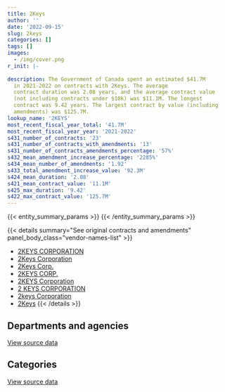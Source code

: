 ```yaml
---
title: 2Keys
author: ''
date: '2022-09-15'
slug: 2keys
categories: []
tags: []
images:
  - /img/cover.png
r_init: |-
  
description: The Government of Canada spent an estimated $41.7M
  in 2021-2022 on contracts with 2Keys. The average
  contract duration was 2.08 years, and the average contract value
  (not including contracts under $10k) was $11.1M. The longest
  contract was 9.42 years. The largest contract by value (including
  amendments) was $125.7M.
lookup_name: '2KEYS'
most_recent_fiscal_year_total: '41.7M'
most_recent_fiscal_year_year: '2021-2022'
s431_number_of_contracts: '23'
s431_number_of_contracts_with_amendments: '13'
s431_number_of_contracts_amendments_percentage: '57%'
s432_mean_amendment_increase_percentage: '2285%'
s434_mean_number_of_amendments: '1.92'
s433_total_amendment_increase_value: '92.3M'
s424_mean_duration: '2.08'
s421_mean_contract_value: '11.1M'
s425_max_duration: '9.42'
s422_max_contract_value: '125.7M'
---
```


<script src="/rmarkdown-libs/htmlwidgets/htmlwidgets.js"></script>
<link href="/rmarkdown-libs/datatables-css/datatables-crosstalk.css" rel="stylesheet" />
<script src="/rmarkdown-libs/datatables-binding/datatables.js"></script>
<script src="/rmarkdown-libs/jquery/jquery-3.6.0.min.js"></script>
<link href="/rmarkdown-libs/dt-core-bootstrap/css/dataTables.bootstrap.min.css" rel="stylesheet" />
<link href="/rmarkdown-libs/dt-core-bootstrap/css/dataTables.bootstrap.extra.css" rel="stylesheet" />
<script src="/rmarkdown-libs/dt-core-bootstrap/js/jquery.dataTables.min.js"></script>
<script src="/rmarkdown-libs/dt-core-bootstrap/js/dataTables.bootstrap.min.js"></script>
<link href="/rmarkdown-libs/crosstalk/css/crosstalk.min.css" rel="stylesheet" />
<script src="/rmarkdown-libs/crosstalk/js/crosstalk.min.js"></script>
<script src="/rmarkdown-libs/htmlwidgets/htmlwidgets.js"></script>
<link href="/rmarkdown-libs/datatables-css/datatables-crosstalk.css" rel="stylesheet" />
<script src="/rmarkdown-libs/datatables-binding/datatables.js"></script>
<script src="/rmarkdown-libs/jquery/jquery-3.6.0.min.js"></script>
<link href="/rmarkdown-libs/dt-core-bootstrap/css/dataTables.bootstrap.min.css" rel="stylesheet" />
<link href="/rmarkdown-libs/dt-core-bootstrap/css/dataTables.bootstrap.extra.css" rel="stylesheet" />
<script src="/rmarkdown-libs/dt-core-bootstrap/js/jquery.dataTables.min.js"></script>
<script src="/rmarkdown-libs/dt-core-bootstrap/js/dataTables.bootstrap.min.js"></script>
<link href="/rmarkdown-libs/crosstalk/css/crosstalk.min.css" rel="stylesheet" />
<script src="/rmarkdown-libs/crosstalk/js/crosstalk.min.js"></script>

{{< entity_summary_params >}}
{{< /entity_summary_params >}}

{{< details summary="See original contracts and amendments" panel_body_class="vendor-names-list" >}}
- [2KEYS CORPORATION](https://search.open.canada.ca/en/ct/?sort=contract_value_f%20desc&page=1&search_text=%222KEYS%20CORPORATION%22)
- [2Keys Corporation](https://search.open.canada.ca/en/ct/?sort=contract_value_f%20desc&page=1&search_text=%222Keys%20Corporation%22)
- [2Keys Corp.](https://search.open.canada.ca/en/ct/?sort=contract_value_f%20desc&page=1&search_text=%222Keys%20Corp.%22)
- [2KEYS CORP.](https://search.open.canada.ca/en/ct/?sort=contract_value_f%20desc&page=1&search_text=%222KEYS%20CORP.%22)
- [2KEYS Corporation](https://search.open.canada.ca/en/ct/?sort=contract_value_f%20desc&page=1&search_text=%222KEYS%20Corporation%22)
- [2 KEYS CORPORATION](https://search.open.canada.ca/en/ct/?sort=contract_value_f%20desc&page=1&search_text=%222%20KEYS%20CORPORATION%22)
- [2keys Corporation](https://search.open.canada.ca/en/ct/?sort=contract_value_f%20desc&page=1&search_text=%222keys%20Corporation%22)
- [2Keys](https://search.open.canada.ca/en/ct/?sort=contract_value_f%20desc&page=1&search_text=%222Keys%22)
{{< /details >}}

## Departments and agencies

<div id="htmlwidget-1" style="width:100%;height:auto;" class="datatables html-widget"></div>
<script type="application/json" data-for="htmlwidget-1">{"x":{"style":"bootstrap","filter":"none","vertical":false,"data":[["<a href=\"/departments/cra-arc/\">Canada Revenue Agency<\/a>","<a href=\"/departments/dfatd-maecd/\">Global Affairs Canada<\/a>","<a href=\"/departments/dnd-mdn/\">National Defence<\/a>","<a href=\"/departments/elections/\">Elections Canada<\/a>","<a href=\"/departments/irb-cisr/\">Immigration and Refugee Board of Canada<\/a>","<a href=\"/departments/ssc-spc/\">Shared Services Canada<\/a>"],[60025.6,608514.28,381956.22,200675.57,null,23044841.14],[null,561040.97,1346079.37,140198,102434.5,37660485.93],[null,565356.45,2607063.87,null,null,38504560.49],[null,17553.36,2315796.36,null,null,39405962.01]],"container":"<table class=\"table table-striped table-hover row-border order-column display\">\n  <thead>\n    <tr>\n      <th>Department<\/th>\n      <th>2018-2019<\/th>\n      <th>2019-2020<\/th>\n      <th>2020-2021<\/th>\n      <th>2021-2022<\/th>\n    <\/tr>\n  <\/thead>\n<\/table>","options":{"order":[[4,"desc"]],"pageLength":10,"autoWidth":true,"columnDefs":[{"targets":1,"render":"function(data, type, row, meta) {\n    return type !== 'display' ? data : DTWidget.formatCurrency(data, \"$\", 2, 3, \",\", \".\", true, null);\n  }"},{"targets":2,"render":"function(data, type, row, meta) {\n    return type !== 'display' ? data : DTWidget.formatCurrency(data, \"$\", 2, 3, \",\", \".\", true, null);\n  }"},{"targets":3,"render":"function(data, type, row, meta) {\n    return type !== 'display' ? data : DTWidget.formatCurrency(data, \"$\", 2, 3, \",\", \".\", true, null);\n  }"},{"targets":4,"render":"function(data, type, row, meta) {\n    return type !== 'display' ? data : DTWidget.formatCurrency(data, \"$\", 2, 3, \",\", \".\", true, null);\n  }"},{"width":"16%","targets":[1,2,3,4]},{"className":"dt-right","targets":[1,2,3,4]}],"orderClasses":false}},"evals":["options.columnDefs.0.render","options.columnDefs.1.render","options.columnDefs.2.render","options.columnDefs.3.render"],"jsHooks":[]}</script>
<p class="text-right">
<a href="https://github.com/GoC-Spending/contracts-data/tree/main/data/out/vendors/2keys/summary_by_fiscal_year_by_department.csv" class="source-data-link btn btn-link">View source data</a>
</p>

## Categories

<div id="htmlwidget-2" style="width:100%;height:auto;" class="datatables html-widget"></div>
<script type="application/json" data-for="htmlwidget-2">{"x":{"style":"bootstrap","filter":"none","vertical":false,"data":[["<a href=\"/categories/defence/\">Defence<\/a>","<a href=\"/categories/professional_services/\">Professional services<\/a>","<a href=\"/categories/information_technology/\">Information technology<\/a>"],[381956.22,200675.57,23713381.02],[1346079.37,140198,38323961.4],[2607063.87,null,39069916.94],[2315796.36,null,39423515.37]],"container":"<table class=\"table table-striped table-hover row-border order-column display\">\n  <thead>\n    <tr>\n      <th>Category<\/th>\n      <th>2018-2019<\/th>\n      <th>2019-2020<\/th>\n      <th>2020-2021<\/th>\n      <th>2021-2022<\/th>\n    <\/tr>\n  <\/thead>\n<\/table>","options":{"order":[[4,"desc"]],"dom":"t","pageLength":30,"autoWidth":true,"columnDefs":[{"targets":1,"render":"function(data, type, row, meta) {\n    return type !== 'display' ? data : DTWidget.formatCurrency(data, \"$\", 2, 3, \",\", \".\", true, null);\n  }"},{"targets":2,"render":"function(data, type, row, meta) {\n    return type !== 'display' ? data : DTWidget.formatCurrency(data, \"$\", 2, 3, \",\", \".\", true, null);\n  }"},{"targets":3,"render":"function(data, type, row, meta) {\n    return type !== 'display' ? data : DTWidget.formatCurrency(data, \"$\", 2, 3, \",\", \".\", true, null);\n  }"},{"targets":4,"render":"function(data, type, row, meta) {\n    return type !== 'display' ? data : DTWidget.formatCurrency(data, \"$\", 2, 3, \",\", \".\", true, null);\n  }"},{"width":"16%","targets":[1,2,3,4]},{"className":"dt-right","targets":[1,2,3,4]}],"orderClasses":false,"lengthMenu":[10,25,30,50,100]}},"evals":["options.columnDefs.0.render","options.columnDefs.1.render","options.columnDefs.2.render","options.columnDefs.3.render"],"jsHooks":[]}</script>
<p class="text-right">
<a href="https://github.com/GoC-Spending/contracts-data/tree/main/data/out/vendors/2keys/summary_by_fiscal_year_by_category.csv" class="source-data-link btn btn-link">View source data</a>
</p>
